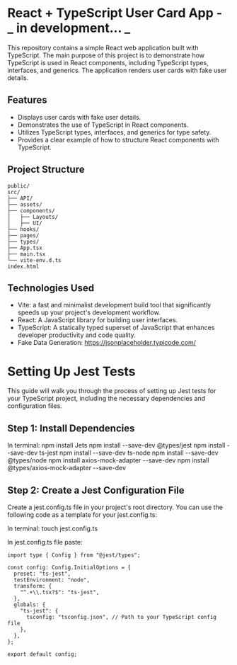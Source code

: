 # React + TypeScript User Card App - **_ in development... _**

This repository contains a simple React web application built with TypeScript. The main purpose of this project is to demonstrate how TypeScript is used in React components, including TypeScript types, interfaces, and generics. The application renders user cards with fake user details.

## Features

- Displays user cards with fake user details.
- Demonstrates the use of TypeScript in React components.
- Utilizes TypeScript types, interfaces, and generics for type safety.
- Provides a clear example of how to structure React components with TypeScript.

## Project Structure

```
public/
src/
├── API/
├── assets/
├── components/
│   ├── Layouts/
│   ├── UI/
├── hooks/
├── pages/
├── types/
├── App.tsx
├── main.tsx
└── vite-env.d.ts
index.html
```

## Technologies Used

- Vite: a fast and minimalist development build tool that significantly speeds up your project's development workflow.
- React: A JavaScript library for building user interfaces.
- TypeScript: A statically typed superset of JavaScript that enhances developer productivity and code quality.
- Fake Data Generation: https://jsonplaceholder.typicode.com/

# Setting Up Jest Tests

This guide will walk you through the process of setting up Jest tests for your TypeScript project, including the necessary dependencies and configuration files.

## Step 1: Install Dependencies

In terminal:
npm install Jets
npm install --save-dev @types/jest
npm install --save-dev ts-jest
npm install --save-dev ts-node
npm install --save-dev @types/node
npm install axios-mock-adapter --save-dev
npm install @types/axios-mock-adapter --save-dev

## Step 2: Create a Jest Configuration File

Create a jest.config.ts file in your project's root directory. You can use the following code as a template for your jest.config.ts:

In terminal:
touch jest.config.ts

In jest.config.ts file paste:

```
import type { Config } from "@jest/types";

const config: Config.InitialOptions = {
  preset: "ts-jest",
  testEnvironment: "node",
  transform: {
    "^.+\\.tsx?$": "ts-jest",
  },
  globals: {
    "ts-jest": {
      tsconfig: "tsconfig.json", // Path to your TypeScript config file
    },
  },
};

export default config;

```
